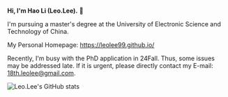 **Hi, I'm Hao Li (Leo.Lee).** 👋

I'm pursuing a master's degree at the University of Electronic Science and Technology of China.

My Personal Homepage: https://leolee99.github.io/

Recently, I'm busy with the PhD application in 24Fall. Thus, some issues may be addressed late. If it is urgent, please directly contact my E-mail: 18th.leolee@gmail.com.

![Leo.Lee's GitHub stats](https://github-readme-stats-one-bice.vercel.app/api?username=leolee99&show_icons=true&include_all_commits=true&count_private=true&role=OWNER,ORGANIZATION_MEMBER,COLLABORATOR)

